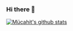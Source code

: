 ### Hi there 👋

<!--
**mucahitbircan/mucahitbircan** is a ✨ _special_ ✨ repository because its `README.md` (this file) appears on your GitHub profile.

Here are some ideas to get you started:

- 🔭 I’m currently working on ...
- 🌱 I’m currently learning ...
- 👯 I’m looking to collaborate on ...
- 🤔 I’m looking for help with ...
- 💬 Ask me about ...
- 📫 How to reach me: ...
- 😄 Pronouns: ...
- ⚡ Fun fact: ...
-->
[![Mücahit's github stats](https://github-readme-stats.vercel.app/api?username=mucahitbircan&show_icons=true&theme=blue-green&count_private=true)](https://github.com/anuraghazra/github-readme-stats)

